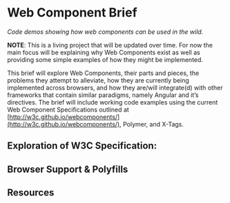 Web Component Brief
===================

*Code demos showing how web components can be used in the wild.*

**NOTE**: This is a living project that will be updated over time. For now the main focus will be explaining why Web Components exist as well as providing some simple examples of how they might be implemented.


This brief will explore Web Components, their parts and pieces, the problems they attempt to alleviate, how they are currently being implemented across browsers, and how they are/will integrate(d) with other frameworks that contain similar paradigms, namely Angular and it’s directives. The brief will include working code examples using the current Web Component Specifications outlined at [http://w3c.github.io/webcomponents/](http://w3c.github.io/webcomponents/), Polymer, and X-Tags.


Exploration of W3C Specification:
------

Browser Support & Polyfills
------

Resources
------
